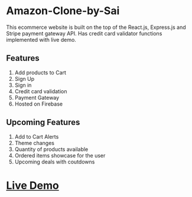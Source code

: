 # Amazon-Clone-by-Sai
This ecommerce website is built on the top of the React.js, Express.js and Stripe payment gateway API. Has credit card validator functions implemented with live demo.

## Features
1. Add products to Cart
2. Sign Up
3. Sign in
4. Credit card validation
5. Payment Gateway
6. Hosted on Firebase 

## Upcoming Features
1. Add to Cart Alerts
2. Theme changes
3. Quantity of products available
4. Ordered items showcase for the user
5. Upcoming deals with coutdowns


# <a href="https://mini-atoz-clone-sai-likhith.web.app/"> Live Demo</a>
